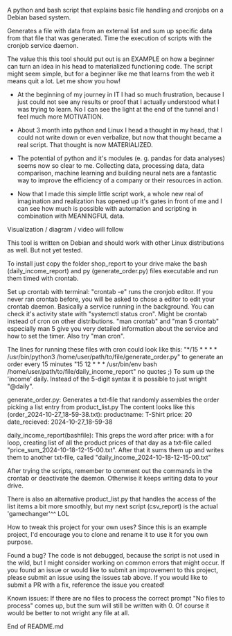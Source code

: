A python and bash script that explains basic file handling and cronjobs on a Debian based system.

Generates a file with data from an external list and sum up specific data from that file that was generated. Time the execution of scripts with the cronjob service daemon.

The value this this tool should put out is an EXAMPLE on how a beginner can turn an idea in his head to materialized functioning code. The script might seem simple, but for a beginner like me that learns from the web it means quit a lot. Let me show you how!

- At the beginning of my journey in IT I had so much frustration, because I just could not see any results or proof that I actually understood what I was trying to learn. No I can see the light at the end of the tunnel and I feel much more MOTIVATION.

- About 3 month into python and Linux I head a thought in my head, that I could not write down or even verbalize, but now that thought became a real script. That thought is now MATERIALIZED.

- The potential of python and it's modules (e. g. pandas for data analyses) seems now so clear to me. 
Collecting data, processing data, data comparison, machine learning and building neural nets are a fantastic way to improve the efficiency of a company or their resources in action.

- Now that I made this simple little script work, a whole new real of imagination and realization has opened up it's gates in front of me and I can see how much is possible with automation and scripting in combination with MEANINGFUL data.

Visualization / diagram / video will follow

This tool is written on Debian and should work with other Linux distributions as well. But not yet tested.

To install just copy the folder shop_report to your drive make the bash (daily_income_report) and py (generate_order.py) files executable and run them timed with crontab.

Set up crontab with terminal:
"crontab -e" runs the cronjob editor. If you never ran crontab before, you will be asked to chose a editor to edit your crontab daemon. Basically a service running in the background. You can check it's activity state with "systemctl status cron". Might be crontab instead of cron on other distributions. "man crontab" and "man 5 crontab" especially man 5 give you very detailed information about the service and how to set the timer. Also try "man cron".
 
The lines for running these files with cron could look like this:
"*/15 * * * * /usr/bin/python3 /home/user/path/to/file/generate_order.py"
to generate an order every 15 minutes
"15 12 * * * /usr/bin/env bash /home/user/path/to/file/daily_income_report" no quotes ;)
To sum up the 'income' daily. Instead of the 5-digit syntax it is possible to just wright "@daily".

generate_order.py:
Generates a txt-file that randomly assembles the order picking a list entry from product_list.py
The content looks like this (order_2024-10-27_18-59-38.txt):
productname: T-Shirt
price: 20
date_recieved: 2024-10-27_18-59-38

daily_income_report(bashfile):
This greps the word after price: with a for loop, creating list of all the product prices of that day as a txt-file called "price_sum_2024-10-18-12-15-00.txt". After that it sums them up and writes them to another txt-file, called "daily_income_2024-10-18-12-15-00.txt"

After trying the scripts, remember to comment out the commands in the crontab or deactivate the daemon.
Otherwise it keeps writing data to your drive. 

There is also an alternative product_list.py that handles the access of the list items a bit more smoothly, but
my next script (csv_report) is the actual 'gamechanger'^^ LOL

How to tweak this project for your own uses?
Since this is an example project, I'd encourage you to clone and rename it to use it for you own purpose.

Found a bug?
The code is not debugged, because the script is not used in the wild, but I might consider working on common errors that might occur. If you found an issue or would like to submit an improvement to this project, please submit an issue using the issues tab above. If you would like to submit a PR with a fix, reference the issue you created!

Known issues:
If there are no files to process the correct prompt "No files to process" comes up, but the sum will still be written with 0. Of course it would be better to not wright any file at all.

End of README.md
